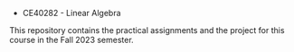* CE40282 - Linear Algebra

This repository contains the practical assignments and the project for this course in the Fall 2023 semester. 
